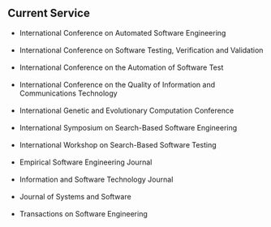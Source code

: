 ## Current Service
<ul>
<li><div class="serviceitem"> International Conference on Automated Software Engineering </div> </li><br>
<li><div class="serviceitem"> International Conference on Software Testing, Verification and Validation </div> </li><br>
<li><div class="serviceitem"> International Conference on the Automation of Software Test </div> </li><br>
<li><div class="serviceitem"> International Conference on the Quality of Information and Communications Technology </div> </li><br>
<li><div class="serviceitem"> International Genetic and Evolutionary Computation Conference </div> </li><br>
<li><div class="serviceitem"> International Symposium on Search-Based Software Engineering </div> </li><br>
<li><div class="serviceitem"> International Workshop on Search-Based Software Testing </div> </li><br>
<li><div class="serviceitem"> Empirical Software Engineering Journal </div> </li><br>
<li><div class="serviceitem"> Information and Software Technology Journal </div> </li><br>
<li><div class="serviceitem"> Journal of Systems and Software </div> </li><br>
<li><div class="serviceitem"> Transactions on Software Engineering </div> </li><br>
</ul>
